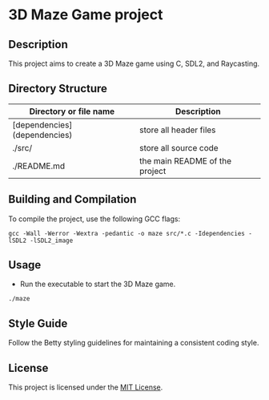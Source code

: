 # 3D Maze Game project

## Description
This project aims to create a 3D Maze game using C, SDL2, and Raycasting.

## Directory Structure

|Directory or file name | Description |
|------------------------|-------------|
| [dependencies] (dependencies)        | store all header files |
| ./src/                 | store all source code |
| ./README.md            | the main README of the project

## Building and Compilation
To compile the project, use the following GCC flags:
```
gcc -Wall -Werror -Wextra -pedantic -o maze src/*.c -Idependencies -lSDL2 -lSDL2_image
```

## Usage
- Run the executable to start the 3D Maze game.
```
./maze
```

## Style Guide
Follow the Betty styling guidelines for maintaining a consistent coding style.

## License
This project is licensed under the [MIT License](LICENSE).

